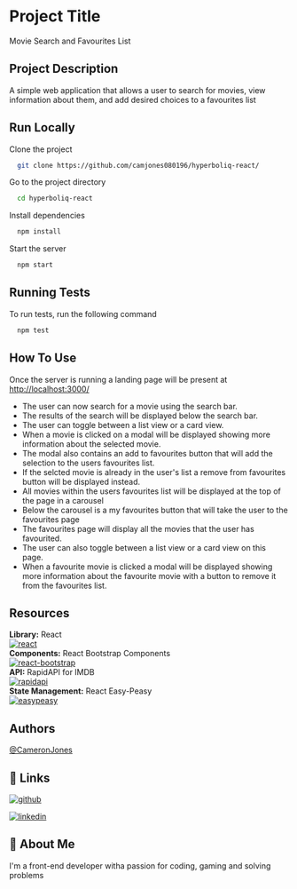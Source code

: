
# Project Title

Movie Search and Favourites List

## Project Description

A simple web application that allows a user to search for movies, view information about them, and add desired choices to a favourites list

## Run Locally

Clone the project

```bash
  git clone https://github.com/camjones080196/hyperboliq-react/
```

Go to the project directory

```bash
  cd hyperboliq-react
```

Install dependencies

```bash
  npm install
```

Start the server

```bash
  npm start
```

## Running Tests

To run tests, run the following command

```bash
  npm test
```

## How To Use

Once the server is running a landing page will be present at <http://localhost:3000/>

- The user can now search for a movie using the search bar.
- The results of the search will be displayed below the search bar.
- The user can toggle between a list view or a card view.
- When a movie is clicked on a modal will be displayed showing more information about the selected movie.
- The modal also contains an add to favourites button that will add the selection to the users favourites list.
- If the selcted movie is already in the user's list a remove from favourites button will be displayed instead.
- All movies within the users favourites list will be displayed at the top of the page in a carousel
- Below the carousel is a my favourites button that will take the user to the favourites page
- The favourites page will display all the movies that the user has favourited.
- The user can also toggle between a list view or a card view on this page.
- When a favourite movie is clicked a modal will be displayed showing more information about the favourite movie with a button to remove it from the favourites list.

## Resources

**Library:** React \
[![react](https://img.shields.io/badge/React-blue?style=for-the-badge&logo=react&logoColor=white)](https://reactjs.org/)
\
**Components:** React Bootstrap Components \
[![react-bootstrap](https://img.shields.io/badge/ReactBootstrap-000?style=for-the-badge&logo=react&logoColor=white)](https://react-bootstrap.github.io/)
\
**API:** RapidAPI for IMDB \
[![rapidapi](https://img.shields.io/badge/Rapid--Api-yellow?style=for-the-badge&logo=&logoColor=white)](https://rapidapi.com/rapidapi/api/movie-database-imdb-alternative)
\
**State Management:** React Easy-Peasy \
[![easypeasy](https://img.shields.io/badge/React--Easy--Peasy-green?style=for-the-badge&logo=&logoColor=white)](https://easy-peasy.vercel.app/)

## Authors

[@CameronJones](https://github.com/camjones080196)

## 🔗 Links

[![github](https://img.shields.io/badge/github-000?style=for-the-badge&logo=github&logoColor=white)](https://github.com/camjones080196/)

[![linkedin](https://img.shields.io/badge/linkedin-0A66C2?style=for-the-badge&logo=linkedin&logoColor=white)](https://www.linkedin.com/in/cam-jones-702358114/)

## 🚀 About Me

I'm a front-end developer witha passion for coding, gaming and solving problems
